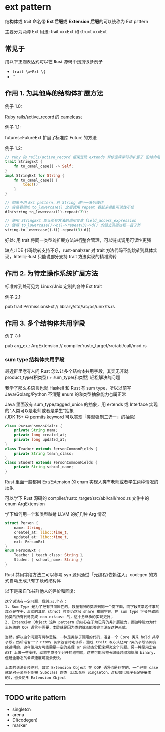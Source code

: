 # ext pattern

结构体或 trait 命名带 **Ext 后缀**或 **Extension 后缀**的可以统称为 Ext pattern

主要分为两种 Ext 用法: trait xxxExt 和 struct xxxExt

## 常见于

用以下正则表达式可以在 Rust 源码中搜到很多例子

- `trait \w+Ext \{`
- ``

## 作用 1. 为其他库的结构体扩展方法

例子 1.0:

Ruby rails/active_record 的 [camelcase](https://api.rubyonrails.org/classes/String.html#method-i-camelcase)

例子 1.1:

futures::FutureExt 扩展了标准库 Future 的方法

例子 1.2:

```rust
// ruby 的 rails/active_record 框架借助 extends 帮标准库字符串扩展了 驼峰命名转换的方法
trait StringExt {
    fn to_camel_case() -> Self;
}
impl StringExt for String {
    fn to_camel_case() {
        todo!()
    }
}

// 如果不用 Ext pattern，对 String 进行一系列操作
// 容易看错成 to_lowercase() 之后调用 repeat 看起来很乱可读性不佳
d(b(string.to_lowercase()).repeat(3));

// 使用 StringExt 能让所有方法的调用变成 field_access_expression
// 使得 to_lowercase()->b()->repeat(3)->d() 的链式调用过程一目了然
string.to_lowercase().b().repeat(3).d()
```

好处: 用 trait 将同一类型的扩展方法进行整合管理，可以链式调用可读性更强

缺点: IDE 代码跳转支持不好，rust-analyzer 对 trait 方法代码不能跳转到具体实现，Intellij-Rust 只能说部分支持 trait 方法实现的精准跳转

## 作用 2. 为特定操作系统扩展方法

标准库到处可见为 Linux/Unix 定制的各种 Ext trait

例子 2.1:

pub trait PermissionsExt // library/std/src/os/unix/fs.rs

## 作用 3. 多个结构体共用字段

例子 3.1:

pub arg_ext: ArgExtension // compiler/rustc_target/src/abi/call/mod.rs

### sum type 结构体共用字段

最近群里老有人问 Rust 怎么让多个结构体共用字段，其实无非就 product_type(积类型) + sum_type(和类型) 轻松解决的问题

我学了那么多语言也就 Haskell 和 Rust 有 sum type，所以以前写 Java/Golang/Python 不清楚 enum 的和类型抽象能力也属正常

Java 里面没有 sum_type/tagged_union 的抽象，用 extends 或 Interface 实现的"人类可以是老师或者是学生"抽象  
(JDK 15+ 中 [permits keyword](https://howtodoinjava.com/java15/sealed-classes-interfaces/) 可以实现「类型强制二选一」的抽象)

```java
class PersonCommonFields {
    private String name;
    private long created_at;
    private long updated_at;
}
class Teacher extends PersonCommonFields {
    private String teach_class;
}
class Student extends PersonCommonFields {
    private String school_name;
}
```

Rust 里面一般都用 Ext/Extension 的 enum 实现人类有老师或者学生两种情况的抽象

可以学下 Rust 源码的 compiler/rustc_target/src/abi/call/mod.rs 文件中的 enum ArgExtension

学下如何用一个和类型映射 LLVM 的好几种 Arg 情况

```rust
struct Person {
    name: String,
    created_at: libc::time_t,
    updated_at: libc::time_t,
    ext: PersonExt
}
enum PersonExt {
    Teacher { teach_class: String },
    Student { school_name: String }
}
```

Rust 共用字段方法二可以参考 syn 源码通过「元编程/依赖注入」codegen 的方式自动生成共有字段的结构体

以下是来自飞书群他人的评价和回复:

```
这个说法有一定问题，我纠正几个点：
1. Sum Type 是为了把有共同属性的，数量有限的类收到同一个类下面，而字段共享这件事的难点是在于，后续的其他 struct 可能仍然会 share 相同字段，在 sum type 下会导致原始类的所有代码变成 non-exhaust 的，这个用继承的实现更好；
2. Extension Object 这种 pattern 的核心在于为已有的类扩展能力，而这种能力为什么传统的 OOP 语言不需要，本质就是因为类的继承能够完全满足这种形式。

当然，解决这个问题有两种思路，一种是类似于翱翔的代码，准备一个 Core 类来 hold 共享字段，然后准备一个 Proxy 类来包含特定字段，通过 trait 等方式让两个类的字段访问变成透明的，这样使用方可能需要一定的处理 or 用动态分配来解决这个问题。另一种是用宏在 AST 上做一些操作，动态生成各个分开的结构体，这样可能会拉长编译时间和膨胀 binary，但是全静态的编译速度可能会更快。

上面的说法比较绝对，其实 Extension Object 在 OOP 语言也是存在的，一个经典 case 就是对于某些不能被 Subclass 的类（比如某些 Singleton，对初始化顺序有足够要求的），也会使用 Extension Object
```

---

## TODO write pattern
- singleton
- arena
- DI(codegen)
- marker
